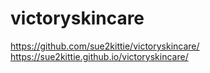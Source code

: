 # victoryskincare

https://github.com/sue2kittie/victoryskincare/
https://sue2kittie.github.io/victoryskincare/
